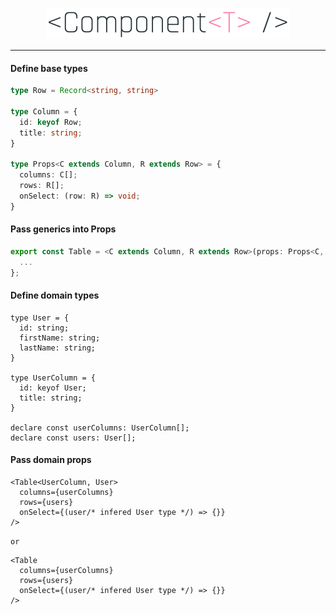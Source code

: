 <p align="center">
  <img src="https://raw.githubusercontent.com/faustienf/component-with-generic/main/logo.png" height="50">
</p>
<hr >

#### Define base types
```ts
type Row = Record<string, string>

type Column = {
  id: keyof Row;
  title: string;
}

type Props<C extends Column, R extends Row> = {
  columns: C[];
  rows: R[];
  onSelect: (row: R) => void;
}
```
#### Pass generics into Props
```ts
export const Table = <C extends Column, R extends Row>(props: Props<C, R>) => {
  ...
};
```

#### Define domain types
```tsx
type User = {
  id: string;
  firstName: string;
  lastName: string;
}

type UserColumn = {
  id: keyof User;
  title: string;
}

declare const userColumns: UserColumn[];
declare const users: User[];
```
#### Pass domain props
```tsx
<Table<UserColumn, User>
  columns={userColumns}
  rows={users}
  onSelect={(user/* infered User type */) => {}}
/>
```
`or`
```tsx
<Table
  columns={userColumns}
  rows={users}
  onSelect={(user/* infered User type */) => {}}
/>
```
